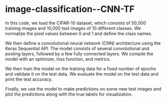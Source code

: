 # image-classification--CNN-TF
In this code, we load the CIFAR-10 dataset, which consists of 50,000 training images and 10,000 test images of 10 different classes. We normalize the pixel values between 0 and 1 and define the class names.

We then define a convolutional neural network (CNN) architecture using the Keras Sequential API. The model consists of several convolutional and pooling layers, followed by a few fully connected layers. We compile the model with an optimizer, loss function, and metrics.

We then train the model on the training data for a fixed number of epochs and validate it on the test data. We evaluate the model on the test data and print the test accuracy.

Finally, we use the model to make predictions on some new test images and plot the predictions along with the true labels for visualization.
